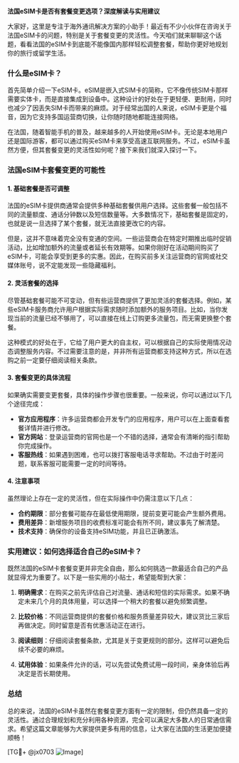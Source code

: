 **法国eSIM卡是否有套餐变更选项？深度解读与实用建议**

大家好，这里是专注于海外通讯解决方案的小助手！最近有不少小伙伴在咨询关于法国eSIM卡的问题，特别是关于套餐变更的灵活性。今天咱们就来聊聊这个话题，看看法国的eSIM卡到底能不能像国内那样轻松调整套餐，帮助你更好地规划你的旅行或留学生活。

### 什么是eSIM卡？

首先简单介绍一下eSIM卡。eSIM是嵌入式SIM卡的简称，它不像传统SIM卡那样需要实体卡，而是直接集成到设备中。这种设计的好处在于更轻便、更耐用，同时也减少了因丢失SIM卡而带来的麻烦。对于经常出国的人来说，eSIM卡更是个福音，因为它支持多国运营商切换，让你随时随地都能连接网络。

在法国，随着智能手机的普及，越来越多的人开始使用eSIM卡。无论是本地用户还是国际游客，都可以通过购买eSIM卡来享受高速互联网服务。不过，eSIM卡虽然方便，但其套餐变更的灵活性如何呢？接下来我们就深入探讨一下。

### 法国eSIM卡套餐变更的可能性

#### 1. **基础套餐是否可调整**
法国的eSIM卡提供商通常会提供多种基础套餐供用户选择。这些套餐一般包括不同的流量额度、通话分钟数以及短信数量等。大多数情况下，基础套餐是固定的，也就是说一旦选择了某个套餐，就无法直接更改它的内容。

但是，这并不意味着完全没有变通的空间。一些运营商会在特定时期推出临时促销活动，比如增加额外的流量或者延长有效期等。如果你刚好在活动期间购买了eSIM卡，可能会享受到更多的实惠。因此，在购买前多关注运营商的官网或社交媒体账号，说不定能发现一些隐藏福利。

#### 2. **灵活套餐的选择**
尽管基础套餐可能不可变动，但有些运营商提供了更加灵活的套餐选择。例如，某些eSIM卡服务商允许用户根据实际需求随时添加额外的服务项目。比如，当你发现当前的流量已经不够用了，可以直接在线上订购更多流量包，而无需更换整个套餐。

这种模式的好处在于，它给了用户更大的自主权，可以根据自己的实际使用情况动态调整服务内容。不过需要注意的是，并非所有运营商都支持这种方式，所以在选购之前一定要仔细阅读相关条款。

#### 3. **套餐变更的具体流程**
如果确实需要变更套餐，具体的操作步骤也很重要。一般来说，你可以通过以下几个途径完成：

- **官方应用程序**：许多运营商都会开发专门的应用程序，用户可以在上面查看套餐详情并进行修改。
- **官方网站**：登录运营商的官网也是一个不错的选择，通常会有清晰的指引帮助你完成操作。
- **客服热线**：如果遇到困难，也可以拨打客服电话寻求帮助。不过由于时差问题，联系客服可能需要一定的时间等待。

#### 4. **注意事项**
虽然理论上存在一定的灵活性，但在实际操作中仍需注意以下几点：
- **合约期限**：部分套餐可能存在最低使用期限，提前变更可能会产生额外费用。
- **费用差异**：新增服务项目的收费标准可能会有所不同，建议事先了解清楚。
- **技术支持**：确保你的设备支持eSIM功能，并且已正确激活。

### 实用建议：如何选择适合自己的eSIM卡？

既然法国的eSIM卡套餐变更并非完全自由，那么如何挑选一款最适合自己的产品就显得尤为重要了。以下是一些实用的小贴士，希望能帮到大家：

1. **明确需求**：在购买之前先评估自己对流量、通话和短信的实际需求。如果不确定未来几个月的具体用量，可以选择一个稍大的套餐以避免频繁调整。
   
2. **比较价格**：不同运营商提供的套餐价格和服务质量差异较大，建议货比三家后再做决定。同时留意是否有优惠活动正在进行。

3. **阅读细则**：仔细阅读套餐条款，尤其是关于变更规则的部分。这样可以避免后续不必要的麻烦。

4. **试用体验**：如果条件允许的话，可以先尝试免费试用一段时间，亲身体验后再决定是否长期使用。

### 总结

总的来说，法国的eSIM卡虽然在套餐变更方面有一定的限制，但仍然具备一定的灵活性。通过合理规划和充分利用各种资源，完全可以满足大多数人的日常通信需求。希望这篇文章能够为大家提供更多有用的信息，让大家在法国的生活更加便捷顺畅！

[TG💪+ @jx0703 ![Image](https://github.com/user-attachments/assets/dbca1d08-cadb-493c-b0ec-ad6f7a83f270)]